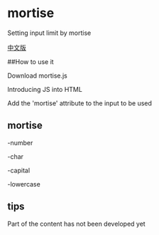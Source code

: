 # mortise

Setting input limit by mortise

[中文版](https://github.com/onemue/mortise/blob/master/README_zh.md)

##How to use it

Download mortise.js

Introducing JS into HTML

Add the 'mortise' attribute to the input to be used

## mortise

-number

-char

-capital

-lowercase

## tips

Part of the content has not been developed yet

